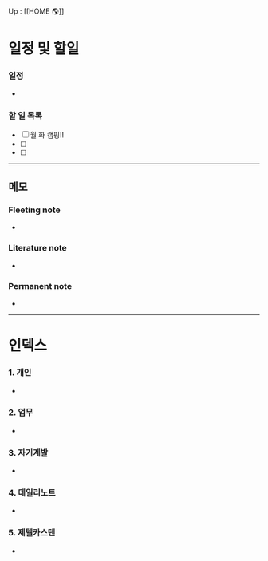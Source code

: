 Up : [[HOME 🌎]]

# 일정 및 할일
### 일정
- 

### 할 일 목록
 
 - [ ] 월 화 캠핑!! 
- [ ] 
- [ ] 

---

## 메모

### Fleeting note
- 

### Literature note
- 

### Permanent note
- 

---

# 인덱스
### 1. 개인 
- 
### 2. 업무
- 
### 3. 자기계발
- 
### 4. 데일리노트
- 
### 5. 제텔카스텐
- 